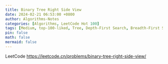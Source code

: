 ```yaml
---
title: Binary Tree Right Side View
date: 2024-02-21 06:53:00 +0800
author: Algorithms-Notes
categories: [Algorithms, LeetCode Hot 100]
tags: [Medium, top-100-liked, Tree, Depth-First Search, Breadth-First Search, Binary Tree]
pin: false
math: false
mermaid: false
---
```


LeetCode <https://leetcode.cn/problems/binary-tree-right-side-view/>

